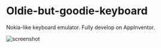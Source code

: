 # Oldie-but-goodie-keyboard

Nokia-like keyboard emulator. Fully develop on AppInventor.






![screenshot](https://github.com/Jkutkut/Oldie-but-goodie-keyboard/blob/master/Oldie_but_goodie_keyboard.jpg)
